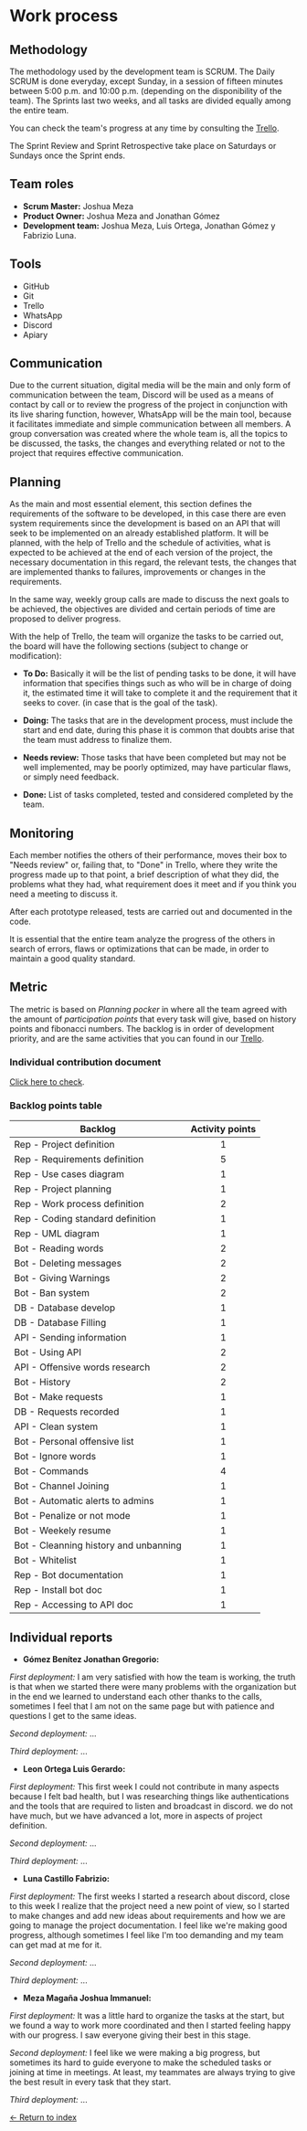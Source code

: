 # Work process

## Methodology

The methodology used by the development team is SCRUM. The Daily SCRUM is done everyday, except Sunday, in a session of fifteen minutes between 5:00 p.m. and 10:00 p.m. (depending on the disponibility of the team). The Sprints last two weeks, and all tasks are divided equally among the entire team.

You can check the team's progress at any time by consulting the [Trello](https://trello.com/b/OymW6aPy).

The Sprint Review and Sprint Retrospective take place on Saturdays or Sundays once the Sprint ends.

## Team roles

- **Scrum Master:** Joshua Meza
- **Product Owner:** Joshua Meza and Jonathan Gómez
- **Development team:** Joshua Meza, Luis Ortega, Jonathan Gómez y Fabrizio Luna.

## Tools

- GitHub
- Git
- Trello
- WhatsApp
- Discord
- Apiary

## Communication

Due to the current situation, digital media will be the main and only form of communication between the team, Discord will be used as a means of contact by call or to review the progress of the project in conjunction with its live sharing function, however, WhatsApp will be the main tool, because it facilitates immediate and simple communication between all members. A group conversation was created where the whole team is, all the topics to be discussed, the tasks, the changes and everything related or not to the project that requires effective communication.

## Planning

As the main and most essential element, this section defines the requirements of the software to be developed, in this case there are even system requirements since the development is based on an API that will seek to be implemented on an already established platform. It will be planned, with the help of Trello and the schedule of activities, what is expected to be achieved at the end of each version of the project, the necessary documentation in this regard, the relevant tests, the changes that are implemented thanks to failures, improvements or changes in the requirements.

In the same way, weekly group calls are made to discuss the next goals to be achieved, the objectives are divided and certain periods of time are proposed to deliver progress.

With the help of Trello, the team will organize the tasks to be carried out, the board will have the following sections (subject to change or modification):

- **To Do:** Basically it will be the list of pending tasks to be done, it will have information that specifies things such as who will be in charge of doing it, the estimated time it will take to complete it and the requirement that it seeks to cover. (in case that is the goal of the task).

- **Doing:** The tasks that are in the development process, must include the start and end date, during this phase it is common that doubts arise that the team must address to finalize them.

- **Needs review:** Those tasks that have been completed but may not be well implemented, may be poorly optimized, may have particular flaws, or simply need feedback.

- **Done:** List of tasks completed, tested and considered completed by the team.

## Monitoring

Each member notifies the others of their performance, moves their box to "Needs review" or, failing that, to "Done" in Trello, where they write the progress made up to that point, a brief description of what they did, the problems what they had, what requirement does it meet and if you think you need a meeting to discuss it.

After each prototype released, tests are carried out and documented in the code.

It is essential that the entire team analyze the progress of the others in search of errors, flaws or optimizations that can be made, in order to maintain a good quality standard.

## Metric

The metric is based on _Planning pocker_ in where all the team agreed with the amount of _participation points_ that every task will give, based on history points and fibonacci numbers. The backlog is in order of development priority, and are the same activities that you can found in our [Trello](https://trello.com/b/OymW6aPy).

### Individual contribution document

[Click here to check](https://alumnosuady-my.sharepoint.com/:x:/g/personal/a16001575_alumnos_uady_mx/EbO0Fdmjb1RNoLy71pG6ELEBSlKO6_AM9NcZIZn81-4hYQ?e=8GvjyV).

### Backlog points table

| Backlog                               | Activity points |
| ------------------------------------- | :-------------: |
| Rep - Project definition              |        1        |
| Rep - Requirements definition         |        5        |
| Rep - Use cases diagram               |        1        |
| Rep - Project planning                |        1        |
| Rep - Work process definition         |        2        |
| Rep - Coding standard definition      |        1        |
| Rep - UML diagram                     |        1        |
| Bot - Reading words                   |        2        |
| Bot - Deleting messages               |        2        |
| Bot - Giving Warnings                 |        2        |
| Bot - Ban system                      |        2        |
| DB - Database develop                 |        1        |
| DB - Database Filling                 |        1        |
| API - Sending information             |        1        |
| Bot - Using API                       |        2        |
| API - Offensive words research        |        2        |
| Bot - History                         |        2        |
| Bot - Make requests                   |        1        |
| DB - Requests recorded                |        1        |
| API - Clean system                    |        1        |
| Bot - Personal offensive list         |        1        |
| Bot - Ignore words                    |        1        |
| Bot - Commands                        |        4        |
| Bot - Channel Joining                 |        1        |
| Bot - Automatic alerts to admins      |        1        |
| Bot - Penalize or not mode            |        1        |
| Bot - Weekely resume                  |        1        |
| Bot - Cleanning history and unbanning |        1        |
| Bot - Whitelist                       |        1        |
| Rep - Bot documentation               |        1        |
| Rep - Install bot doc                 |        1        |
| Rep - Accessing to API doc            |        1        |

## Individual reports

- **Gómez Benítez Jonathan Gregorio:**

_First deployment:_ I am very satisfied with how the team is working, the truth is that when we started there were many problems with the organization but in the end we learned to understand each other thanks to the calls, sometimes I feel that I am not on the same page but with patience and questions I get to the same ideas.

_Second deployment:_ ...

_Third deployment:_ ...

- **Leon Ortega Luis Gerardo:**

_First deployment:_
This first week I could not contribute in many aspects because I felt bad health, but I was researching things like authentications and the tools that are required to listen and broadcast in discord. we do not have much, but we have advanced a lot, more in aspects of project definition.

_Second deployment:_ ...

_Third deployment:_ ...

- **Luna Castillo Fabrizio:**

_First deployment:_ The first weeks I started a research about discord, close to this week I realize that the project need a new point of view, so I started to make changes and add new ideas about requirements and how we are going to manage the project documentation. I feel like we're making good progress, although sometimes I feel like I'm too demanding and my team can get mad at me for it.

_Second deployment:_ ...

_Third deployment:_ ...

- **Meza Magaña Joshua Immanuel:**

_First deployment:_ It was a little hard to organize the tasks at the start, but we found a way to work more coordinated and then I started feeling happy with our progress. I saw everyone giving their best in this stage.

_Second deployment:_ I feel like we were making a big progress, but sometimes its hard to guide everyone to make the scheduled tasks or joining at time in meetings. At least, my teammates are always trying to give the best result in every task that they start.

_Third deployment:_ ...

[<- Return to index](https://github.com/JoshuaMeza/CodePain_POO)
